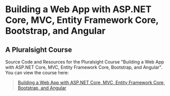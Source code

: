 # Building a Web App with ASP.NET Core, MVC, Entity Framework Core, Bootstrap, and Angular
## A Pluralsight Course

Source Code and Resources for the Pluralsight Course "Building a Web App with ASP.NET Core, MVC, Entity Framework Core, Bootstrap, and Angular". You can view the course here:

> [Building a Web App with ASP.NET Core, MVC, Entity Framework Core, Bootstrap, and Angular](https://www.pluralsight.com/courses/aspnetcore-mvc-efcore-bootstrap-angular-web)
